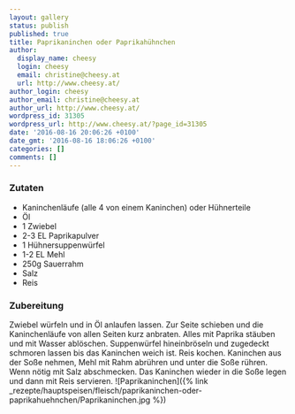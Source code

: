 ```yaml
---
layout: gallery
status: publish
published: true
title: Paprikaninchen oder Paprikahühnchen
author:
  display_name: cheesy
  login: cheesy
  email: christine@cheesy.at
  url: http://www.cheesy.at/
author_login: cheesy
author_email: christine@cheesy.at
author_url: http://www.cheesy.at/
wordpress_id: 31305
wordpress_url: http://www.cheesy.at/?page_id=31305
date: '2016-08-16 20:06:26 +0100'
date_gmt: '2016-08-16 18:06:26 +0100'
categories: []
comments: []
---
```

### Zutaten
* Kaninchenläufe (alle 4 von einem Kaninchen) oder Hühnerteile
* Öl
* 1 Zwiebel
* 2-3 EL Paprikapulver
* 1 Hühnersuppenwürfel
* 1-2 EL Mehl
* 250g Sauerrahm
* Salz
* Reis
### Zubereitung
Zwiebel würfeln und in Öl anlaufen lassen. Zur Seite schieben und die Kaninchenläufe von allen Seiten kurz anbraten. Alles mit Paprika stäuben und mit Wasser ablöschen. Suppenwürfel hineinbröseln und zugedeckt schmoren lassen bis das Kaninchen weich ist. Reis kochen. Kaninchen aus der Soße nehmen, Mehl mit Rahm abrühren und unter die Soße rühren. Wenn nötig mit Salz abschmecken. Das Kaninchen wieder in die Soße legen und dann mit Reis servieren.
![Paprikaninchen]({% link _rezepte/hauptspeisen/fleisch/paprikaninchen-oder-paprikahuehnchen/Paprikaninchen.jpg %})

